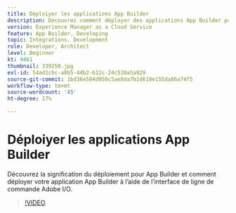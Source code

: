 ```yaml
---
title: Déploiyer les applications App Builder
description: Découvrez comment déployer des applications App Builder pour Adobe Experience Manager (AEM) as a Cloud Service.
version: Experience Manager as a Cloud Service
feature: App Builder, Developing
topic: Integrations, Development
role: Developer, Architect
level: Beginner
kt: 9461
thumbnail: 339250.jpg
exl-id: 54ad1cbc-a8b5-44b2-b12c-24c530a5a929
source-git-commit: 1bd36e584d956c5ae8da7b1d618e155da86a74f5
workflow-type: tm+mt
source-wordcount: '45'
ht-degree: 17%

---
```


# Déploiyer les applications App Builder

Découvrez la signification du déploiement pour App Builder et comment déployer votre application App Builder à l’aide de l’interface de ligne de commande Adobe I/O.

>[!VIDEO](https://video.tv.adobe.com/v/343291/?quality=12&learn=on&captions=fre_fr)
